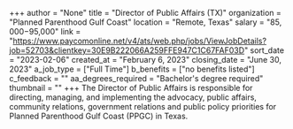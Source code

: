 +++
author = "None"
title = "Director of Public Affairs (TX)"
organization = "Planned Parenthood Gulf Coast"
location = "Remote, Texas"
salary = "$85,000-$95,000"
link = "https://www.paycomonline.net/v4/ats/web.php/jobs/ViewJobDetails?job=52703&clientkey=30E9B222066A259FFE947C1C67FAF03D"
sort_date = "2023-02-06"
created_at = "February 6, 2023"
closing_date = "June 30, 2023"
a_job_type = ["Full Time"]
b_benefits = ["no benefits listed"]
c_feedback = ""
aa_degrees_required = "Bachelor's degree required"
thumbnail = ""
+++
The Director of Public Affairs is responsible for directing, managing, and implementing the advocacy, public affairs, community relations, government relations and public policy priorities for Planned Parenthood Gulf Coast (PPGC) in Texas.